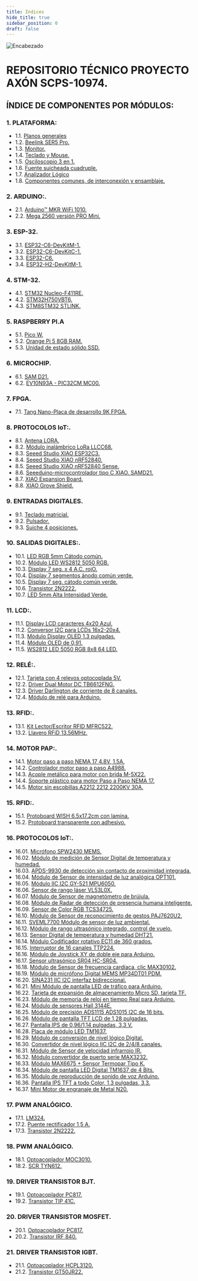 ```yaml
---
title: Indices
hide_title: true
sidebar_position: 0
draft: false
---
```



![Encabezado](https://firebasestorage.googleapis.com/v0/b/modulo-b3e1a.appspot.com/o/General%2Fimagenes%2Flogo%20sena%202.png?alt=media&token=f8400ade-f50e-4175-8ff1-d69a8bc9a180&_gl=1*16uk2ow*_ga*MTE3MTQwMjUxOS4xNjk2MjYzMDI3*_ga_CW55HF8NVT*MTY5ODk3NTI5MS41LjEuMTY5ODk3NTgyNy42MC4wLjA.)

# **REPOSITORIO TÉCNICO PROYECTO AXÓN SCPS-10974.**
## ÍNDICE DE COMPONENTES POR MÓDULOS:

### 1. PLATAFORMA:

- 1.1. [Planos generales](../Datasheets/Planos.md)
- 1.2. [Beelink SER5 Pro.](../Datasheets/Micro_PC.md)
- 1.3. [Monitor.](../Datasheets/Monitor.md)
- 1.4. [Teclado y Mouse.](../Datasheets/Teclado_Mouse.md)
- 1.5. [Osciloscopio 3 en 1.](../Datasheets/Osciloscopio.md)
- 1.6. [Fuente suicheada cuadruple.](../Datasheets/Fuente.md)
- 1.7. [Analizador Lógico](../Datasheets/Analizador.md)
- 1.8. [Componentes comunes, de interconexión y ensamblaje.](../Datasheets/comunes.md)

### 2. ARDUINO:.
- 2.1. [Arduino™ MKR WiFi 1010.](../Datasheets/MKR_WIFI_1010.md)
- 2.2. [Mega 2560 versión PRO Mini.](../Datasheets/Mega_2560.md)

### 3. ESP-32.
- 3.1. [ESP32-C6-DevKitM-1.](../Datasheets/C6-DevKitM-1.md)
- 3.2. [ESP32-C6-DevKitC-1.](../Datasheets/C6-DevKitC-1.md)
- 3.3. [ESP32-C6.](../Datasheets/C6.md)
- 3.4. [ESP32-H2-DevKitM-1.](../Datasheets/H2-DevKitM-1.md)

### 4. STM-32.
- 4.1. [STM32 Nucleo-F411RE.](../Datasheets/Nucleo-F411RE.md) 
- 4.2. [STM32H750VBT6.](../Datasheets/STM32H750VBT6.md)
- 4.3. [STM8STM32 STLINK.](../Datasheets/STM8STM32.md)

### 5. RASPBERRY PI.A
- 5.1. [Pico W.](../Datasheets/Pico.md) 
- 5.2. [Orange Pi 5 8GB RAM.](../Datasheets/Orange.md)
- 5.3. [Unidad de estado sólido SSD.](../Datasheets/SSD.md)

### 6. MICROCHIP.
- 6.1. [SAM D21.](../Datasheets/SAM_D21.md)
- 6.2. [EV10N93A - PIC32CM MC00.](../Datasheets/EV10N93A.md) 

### 7. FPGA.
- 7.1. [Tang Nano-Placa de desarrollo 9K FPGA.](../Datasheets/Tang_Nano.md)

### 8. PROTOCOLOS IoT:.
- 8.1. [Antena LORA.](../Datasheets/Antena.md)
- 8.2. [Módulo inalámbrico LoRa LLCC68.](../Datasheets/LLCC68.md)
- 8.3. [Seeed Studio XIAO ESP32C3.](../Datasheets/ESP32C3.md)
- 8.4. [Seeed Studio XIAO nRF52840.](../Datasheets/nRF52840.md)
- 8.5. [Seeed Studio XIAO nRF52840 Sense.](../Datasheets/Sense.md)
- 8.6. [Seeeduino-microcontrolador tipo C XIAO. SAMD21.](../Datasheets/XIAO.md)
- 8.7. [XIAO Expansion Board.](../Datasheets/IAO_expansion_Board.md)
- 8.8. [XIAO Grove Shield.](../Datasheets/XIAO_Grove_Shield.md)

### 9. ENTRADAS DIGITALES.
- 9.1. [Teclado matricial.](../Datasheets/Teclado_Matricial.md)
- 9.2. [Pulsador.](../Datasheets/Pulsador.md)
- 9.3. [Suiche 4 posiciones.](../Datasheets/Suiche_4_Pos.md)

### 10. SALIDAS DIGITALES:.
- 10.1. [LED RGB 5mm Cátodo común.](../Datasheets/LED_RGB.md)
- 10.2. [Módulo LED WS2812 5050 RGB.](../Datasheets/WS2812.md)
- 10.3. [Display 7 seg. x 4 A.C. rojO.](../Datasheets/Display7-4AC.md)
- 10.4. [Display 7 segmentos ánodo común verde.](../Datasheets/DisplayAC.md)
- 10.5. [Display 7 seg. cátodo común verde.](../Datasheets/DisplayCC.md)
- 10.6. [Transistor 2N2222.](../Datasheets/2N2222.md)
- 10.7. [LED 5mm Alta Intensidad Verde.](../Datasheets/LED_HI.md)

### 11. LCD:.
- 11.1. [Display LCD caracteres 4x20 Azul.](../Datasheets/LCD4x20Azul.md) 
- 11.2. [Conversor I2C para LCDs 16x2-20x4.](../Datasheets/I2C-LCD.md)
- 11.3. [Módulo Display OLED 1.3 pulgadas.](../Datasheets/OLED1-3In.md)
- 11.4. [Módulo OLED de 0,91.](../Datasheets/OLED0-91In.md)
- 11.5. [WS2812 LED 5050 RGB 8x8 64 LED.](../Datasheets/WS2812.md)

### 12. RELÉ:.
- 12.1. [Tarjeta con 4 relevos optocoplada 5V.](../Datasheets/4RELOPT.md)
- 12.2. [Driver Dual Motor DC TB6612FNG.](../Datasheets/TB6612FNG.md)
- 12.3. [Driver Darlington de corriente de 8 canales.](../Datasheets/DriverDRL8Canales.md)
- 12.4. [Módulo de relé para Arduino.](../Datasheets/REL_Arduino.md)

### 13. RFID:.
- 13.1. [Kit Lector/Escritor RFID MFRC522.](../Datasheets/MFRC522.md)
- 13.2. [Llavero RFiD 13.56MHz.](../Datasheets/RFiD.md)

### 14. MOTOR PAP:.
- 14.1. [Motor paso a paso NEMA 17 4.8V, 1.5A.](../Datasheets/Nema.md)
- 14.2. [Controlador motor paso a paso A4988.](../Datasheets/A4988.md)
- 14.3. [Acople metálico para motor con brida M-5X22.](https://firebasestorage.googleapis.com/v0/b/modulo-b3e1a.appspot.com/o/General%2Fimagenes%2Facople%20metalico%20para%20motor%20con%20brida.png?alt=media&token=b582ac25-0bb7-48d0-87e4-ae551bd36b68&_gl=1*gif03p*_ga*MTE3MTQwMjUxOS4xNjk2MjYzMDI3*_ga_CW55HF8NVT*MTY5ODk1OTI0NC40LjEuMTY5ODk2MDc4MS41NS4wLjA.)
- 14.4. [Soporte plástico para motor Paso a Paso NEMA 17.](https://firebasestorage.googleapis.com/v0/b/modulo-b3e1a.appspot.com/o/General%2Fimagenes%2FBRACKET-NEMA17-P.jpg?alt=media&token=77589d86-d9ec-44ac-a922-a173898e04ec&_gl=1*19u8ovo*_ga*MTE3MTQwMjUxOS4xNjk2MjYzMDI3*_ga_CW55HF8NVT*MTY5ODk1OTI0NC40LjEuMTY5ODk2MDg5Ni41NS4wLjA.)
- 14.5. [Motor sin escobillas A2212 2212 2200KV 30A.](../Datasheets/A2212.md)

### 15. RFID:.
- 15.1. [Protoboard WISH 6.5x17.2cm con lamina.](../Datasheets/ProtoWISH.md)
- 15.2. [Protoboard transparente con adhesivo.](../Datasheets/Protransp.md)

### 16. PROTOCOLOS IoT:.
- 16.01. [Micrófono SPW2430 MEMS.](../Datasheets/PW2.md)
- 16.02. [Módulo de medición de Sensor Digital de temperatura y humedad.](../Datasheets/SDTH.md)
- 16.03. [APDS-9930 de detección sin contacto de proximidad integrada.](../Datasheets/APDS-9930.md)
- 16.04. [Módulo de Sensor de intensidad de luz analógica OPT101.](../Datasheets/OPT101.md)
- 16.05. [Módulo IIC I2C GY-521 MPU6050.](../Datasheets/MPU6050.md)
- 16.06. [Sensor de rango láser VL53L0X.](../Datasheets/L53L0X.md)
- 16.07. [Módulo de Sensor de magnetómetro de brújula.](../Datasheets/MSMB.md)
- 16.08. [Módulo de Radar de detección de presencia humana inteligente.](../Datasheets/MRDPHI.md)
- 16.09. [Sensor de Color RGB TCS34725.](../Datasheets/TCS34725.md)
- 16.10. [Módulo de Sensor de reconocimiento de gestos PAJ7620U2.](../Datasheets/PAJ7620U2.md)
- 16.11. [SVEML7700 Módulo de sensor de luz ambiental.](../Datasheets/SVEML7700.md)
- 16.12. [Módulo de rango ultrasónico integrado, control de vuelo.](../Datasheets/MRUICV.md)
- 16.13. [Sensor Digital de temperatura y humedad DHT21.](../Datasheets/DHT21.md)
- 16.14. [Módulo Codificador rotativo EC11 de 360 grados.](../Datasheets/EC11.md)
- 16.15. [Interruptor de 16 canales TTP224.](../Datasheets/TTP224.md)
- 16.16. [Módulo de Joystick XY de doble eje para Arduino.](../Datasheets/Joystick.md)
- 16.17. [Sensor ultrasónico SR04 HC-SR04.](../Datasheets/HC-SR04.md)
- 16.18. [Módulo de Sensor de frecuencia cardíaca, clic MAX30102.](../Datasheets/MAX30102.md)
- 16.19. [Módulo de micrófono Digital MEMS MP34DT01 PDM.](../Datasheets/MP34DT01.md)
- 16.20. [SINA231 IIC I2C interfaz bidireccional.](../Datasheets/SINA231.md)
- 16.21. [Mini Módulo de pantalla LED de tráfico para Arduino.](../Datasheets/MMPLTA.md)
- 16.22. [Tarjeta de expansión de almacenamiento Micro SD, tarjeta TF.](../Datasheets/TEAMSD.md)
- 16.23. [Módulo de memoria de reloj en tiempo Real para Arduino.](../Datasheets/MMRTR.md)
- 16.24. [Módulo de sensores Hall 3144E.](../Datasheets/3144E.md)
- 16.25. [Módulo de precisión ADS1115 ADS1015 I2C de 16 bits.](../Datasheets/ADS1115-ADS1015-I2C.md)
- 16.26. [Módulo de pantalla TFT LCD de 1,28 pulgadas.](../Datasheets/TFTLCD1,28.md)
- 16.27. [Pantalla IPS de 0,96/1,14 pulgadas, 3,3 V.](../Datasheets/IPS0,96.md)
- 16.28. [Placa de módulo LED TM1637.](../Datasheets/TM1637.md)
- 16.29. [Módulo de conversión de nivel lógico Digital.](../Datasheets/MCNLD.md)
- 16.30. [Convertidor de nivel lógico IIC I2C de 2/4/8 canales.](../Datasheets/IIC-I2C.md)
- 16.31. [Módulo de Sensor de velocidad infrarrojo IR.](../Datasheets/MSVI.md)
- 16.32. [Módulo convertidor de puerto serie MAX3232.](../Datasheets/MAX3232.md)
- 16.33. [Módulo MAX6675 + Sensor Termopar Tipo K.](../Datasheets/MAX6675.md)
- 16.34. [Módulo de pantalla LED Digital TM1637 de 4 Bits.](../Datasheets/pantTM1637.md)
- 16.35. [Módulo de reproducción de sonido de voz Arduino.](../Datasheets/MRSVA.md)
- 16.36. [Pantalla IPS TFT a todo Color, 1,3 pulgadas, 3,3.](../Datasheets/IPS-TFT1,3.md)
- 16.37. [Mini Motor de engranaje de Metal N20.](../Datasheets/N20.md)

### 17. PWM ANALÓGICO.
- 17.1. [LM324.](../Datasheets/LM324.md)
- 17.2. [Puente rectificador 1,5 A.](../Datasheets/PUENTER.md)
- 17.3. [Transistor 2N2222.](../Datasheets/2N2222.md)

### 18. PWM ANALÓGICO.
- 18.1. [Optoacoplador MOC3010.](../Datasheets/MOC3010.md)
- 18.2. [SCR TYN612.](../Datasheets/TYN612.md)

### 19. DRIVER TRANSISTOR BJT.
- 19.1. [Optoacoplador PC817.](../Datasheets/PC817.md)
- 19.2. [Transistor TIP 41C.](../Datasheets/TIP41C.md)

### 20. DRIVER TRANSISTOR MOSFET.
- 20.1. [Optoacoplador PC817.](../Datasheets/PC817.md)
- 20.2. [Transistor IRF 840.](../Datasheets/IRF840.md)

### 21. DRIVER TRANSISTOR IGBT.
- 21.1. [Optoacoplador HCPL3120.](../Datasheets/HCPL3120.md)
- 21.2. [Transistor GT50JR22.](../Datasheets/GT50JR22.md) 